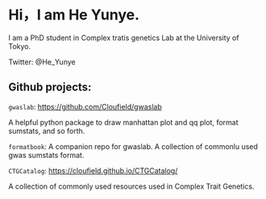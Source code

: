 # Hi，I am He Yunye.

I am a PhD student in Complex tratis genetics Lab at the University of Tokyo.

Twitter: @He_Yunye

## Github projects:

`gwaslab`: https://github.com/Cloufield/gwaslab

  A helpful python package to draw manhattan plot and qq plot, format sumstats, and so forth.  

`formatbook`: A companion repo for gwaslab. A collection of commonlu used gwas sumstats format. 

`CTGCatalog`: https://cloufield.github.io/CTGCatalog/ 

A collection of commonly used resources used in Complex Trait Genetics.


<!---
Cloufield/Cloufield is a ✨ special ✨ repository because its `README.md` (this file) appears on your GitHub profile.
You can click the Preview link to take a look at your changes.
--->
